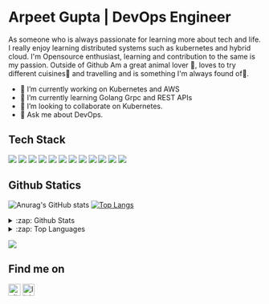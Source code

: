 # Arpeet Gupta | DevOps Engineer
As someone who is always passionate for learning more about tech and life. I really enjoy learning distributed systems such as kubernetes and hybrid cloud. I'm Opensource enthusiast, learning and contribution to the same is my passion. Outside of Github Am a great animal lover 🐶, loves to try different cuisines🍜 and travelling and is something I'm always found of🚕.

- 🔭 I’m currently working on Kubernetes and AWS 
- 🌱 I’m currently learning Golang Grpc and REST APIs 
- 👯 I’m looking to collaborate on Kubernetes.
- 💬 Ask me about DevOps.

## Tech Stack
<img src="https://img.shields.io/badge/Kubernetes-326CE5?logo=Kubernetes&logoColor=white&style=plastic" />    <img src="https://img.shields.io/badge/Docker-2496ED?logo=Docker&logoColor=white&style=plastic" />    <img src="https://img.shields.io/badge/Go-00ADD8?logo=GO&logoColor=white&style=plastic" />    <img src="https://img.shields.io/badge/AmazonAws-232F3E?logo=Amazonaws&logoColor=white&style=plastic" />    <img src="https://img.shields.io/badge/Terraform-623CE4?logo=Terraform&logoColor=white&style=plastic" />    <img src="https://img.shields.io/badge/Elastic-005571?logo=Elastic&logoColor=white&style=plastic" />    <img src="https://img.shields.io/badge/Kibana-005571?logo=Kibana&logoColor=white&style=plastic" />    <img src="https://img.shields.io/badge/Fluentd-E83C8?logo=Fluentd&logoColor=white&style=plastic" />   <img src="https://img.shields.io/badge/Jenkins-D24939?logo=Jenkins&logoColor=white&style=plastic" />    <img src="https://img.shields.io/badge/Cloudflare-F38020?logo=Cloudflare&logoColor=white&style=plastic" />    <img src="https://img.shields.io/badge/Prometheus-E6522C?logo=Prometheus&logoColor=white&style=plastic" />    <img src="https://img.shields.io/badge/Grafana-F46800?logo=Grafana&logoColor=white&style=plastic" />


## Github Statics
![Anurag's GitHub stats](https://github-readme-stats.vercel.app/api?username=Arpeet-gupta&show_icons=true&theme=radical&count_private=true) [![Top Langs](https://github-readme-stats.vercel.app/api/top-langs/?username=Arpeet-gupta)](https://github.com/anuraghazra/github-readme-stats)

<details>
  <summary>:zap: Github Stats </summary>
   
   ![Anurag's GitHub stats](https://github-readme-stats.vercel.app/api?username=Arpeet-gupta&show_icons=true&theme=radical&count_private=true) 
 
</details>

<details>
   
  <summary>:zap: Top Languages </summary>
  
   [![Top Langs](https://github-readme-stats.vercel.app/api/top-langs/?username=Arpeet-gupta)](https://github.com/anuraghazra/github-readme-stats)
  
</details>

![](https://komarev.com/ghpvc/?username=Arpeet-gupta&style=plastic&label=PROFILE+VIEWS&color=green)

## Find me on
[<img src='https://cdn.jsdelivr.net/npm/simple-icons@3.0.1/icons/github.svg' alt='github' height="24" width="24">](https://github.com/Arpeet-gupta)  [<img src='https://cdn.jsdelivr.net/npm/simple-icons@3.0.1/icons/linkedin.svg' alt='linkedin' height="24" width="24">](https://www.linkedin.com/in/linkedin.com/in/arpit-gupta-060674164/) 
